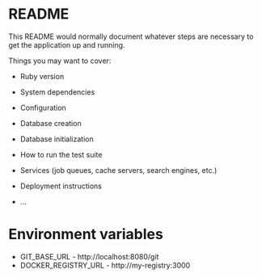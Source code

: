# README

This README would normally document whatever steps are necessary to get the
application up and running.

Things you may want to cover:

* Ruby version

* System dependencies

* Configuration

* Database creation

* Database initialization

* How to run the test suite

* Services (job queues, cache servers, search engines, etc.)

* Deployment instructions

* ...

# Environment variables

* GIT_BASE_URL - http://localhost:8080/git
* DOCKER_REGISTRY_URL - http://my-registry:3000
